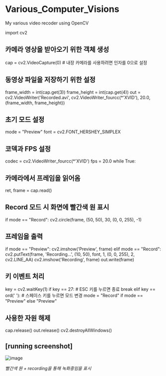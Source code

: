 # Various_Computer_Visions
My various video recoder using OpenCV

import cv2

## 카메라 영상을 받아오기 위한 객체 생성
cap = cv2.VideoCapture(0)  # 내장 카메라를 사용하려면 인자를 0으로 설정

## 동영상 파일을 저장하기 위한 설정
frame_width = int(cap.get(3))
frame_height = int(cap.get(4))
out = cv2.VideoWriter('Recorded.avi', cv2.VideoWriter_fourcc(*'XVID'), 20.0, (frame_width, frame_height))

## 초기 모드 설정
mode = "Preview"
font = cv2.FONT_HERSHEY_SIMPLEX

## 코덱과 FPS 설정
codec = cv2.VideoWriter_fourcc(*'XVID')
fps = 20.0
while True:

## 카메라에서 프레임을 읽어옴
ret, frame = cap.read()

## Record 모드 시 화면에 빨간색 원 표시
if mode == "Record":
cv2.circle(frame, (50, 50), 30, (0, 0, 255), -1)

## 프레임을 출력
if mode == "Preview":
cv2.imshow('Preview', frame)
elif mode == "Record":
cv2.putText(frame, 'Recording...', (10, 50), font, 1, (0, 0, 255), 2, cv2.LINE_AA)
cv2.imshow('Recording', frame)
out.write(frame)

## 키 이벤트 처리
key = cv2.waitKey(1)
if key == 27:  # ESC 키를 누르면 종료
break
elif key == ord(' '):  # 스페이스 키를 누르면 모드 변경
mode = "Record" if mode == "Preview" else "Preview"

## 사용한 자원 해제
cap.release()
out.release()
cv2.destroyAllWindows()

## [running screenshot]

![image](https://github.com/kohjun/Various_Computer_Visions/assets/82298792/ea8f6a67-c74b-4782-a9d2-e108b1eb0dff)

*빨간색 원 + recording을 통해 녹화중임을 표시*
